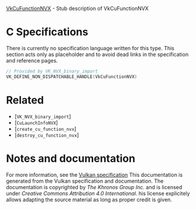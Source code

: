 [VkCuFunctionNVX](https://www.khronos.org/registry/vulkan/specs/1.3-extensions/man/html/VkCuFunctionNVX.html) - Stub description of VkCuFunctionNVX

# C Specifications
There is currently no specification language written for this type.
This section acts only as placeholder and to avoid dead links in the
specification and reference pages.
```c
// Provided by VK_NVX_binary_import
VK_DEFINE_NON_DISPATCHABLE_HANDLE(VkCuFunctionNVX)
```

# Related
- [`VK_NVX_binary_import`]
- [`CuLaunchInfoNVX`]
- [`create_cu_function_nvx`]
- [`destroy_cu_function_nvx`]

# Notes and documentation
For more information, see the [Vulkan specification](https://www.khronos.org/registry/vulkan/specs/1.3-extensions/html/vkspec.html)
This documentation is generated from the Vulkan specification and documentation.
The documentation is copyrighted by *The Khronos Group Inc.* and is licensed under *Creative Commons Attribution 4.0 International*.
his license explicitely allows adapting the source material as long as proper credit is given.
        